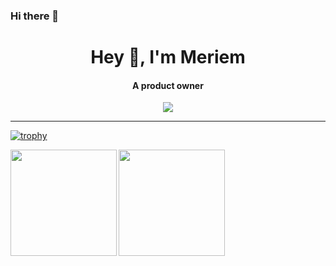 ### Hi there 👋

<h1 align="center">Hey 👋, I'm Meriem</h1>
<h4 align="center">A product owner</h4>

<div align="center"><img src="https://komarev.com/ghpvc/?username=mzorai"/></div>

----

[![trophy](https://github-profile-trophy.vercel.app/?username=mzorai&theme=dracula)](https://github.com/ryo-ma/github-profile-trophy)

<div>
<img height="170" align="left" src="https://github-readme-stats.vercel.app/api?username=mzorai&count_private=true&show_icons=true&theme=dracula" />
<img height="170" align="left" src="https://github-readme-stats.vercel.app/api/top-langs/?username=mzorai&theme=dracula&layout=compact&hide=css" />

</div>
